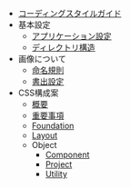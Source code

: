 * [コーディングスタイルガイド](/ja/)
* 基本設定
  * [アプリケーション設定](/ja/basic/)
  * [ディレクトリ構造](/ja/basic/directory.md)
* 画像について
  * [命名規則](/ja/image/)
  * [書出設定](/ja/image/export.md)
* CSS構成案
  * [概要](/ja/methodologies/)
  * [重要事項](/ja/methodologies/important.md)
  * [Foundation](/ja/methodologies/foundation.md)
  * [Layout](/ja/methodologies/layout.md)
  * Object
    * [Component](/ja/methodologies/object/component.md)
    * [Project](/ja/methodologies/object/project.md)
    * [Utility](/ja/methodologies/object/utility.md)